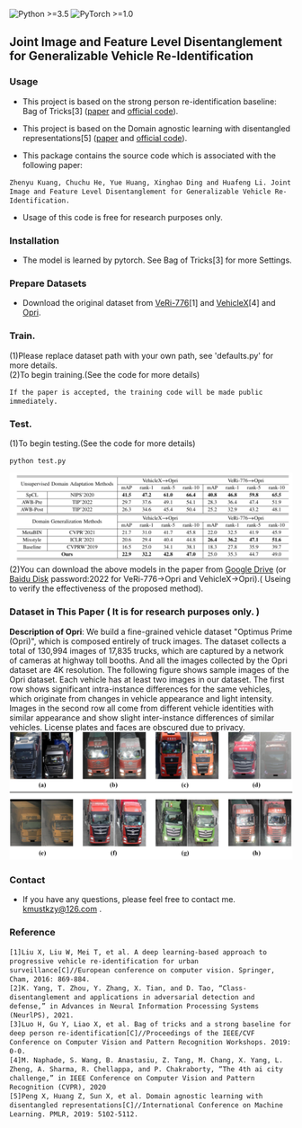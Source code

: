 ![Python >=3.5](https://img.shields.io/badge/Python->=3.7-blue.svg)
![PyTorch >=1.0](https://img.shields.io/badge/PyTorch->=1.0-yellow.svg)

## Joint Image and Feature Level Disentanglement for Generalizable Vehicle Re-Identification

### Usage
- This project is based on the strong person re-identification baseline: Bag of Tricks[3] ([paper](https://openaccess.thecvf.com/content_CVPRW_2019/papers/TRMTMCT/Luo_Bag_of_Tricks_and_a_Strong_Baseline_for_Deep_Person_CVPRW_2019_paper.pdf) and [official code](https://github.com/michuanhaohao/reid-strong-baseline)).


- This project is based on the Domain agnostic learning with disentangled representations[5] ([paper](http://proceedings.mlr.press/v97/peng19b/peng19b.pdf) and [official code](https://github.com/VisionLearningGroup/DAL/tree/19d74cc89a63664a45e79f9aebff32e7dc7bcea1)).

- This package contains the source code which is associated with the following paper:
```
Zhenyu Kuang, Chuchu He, Yue Huang, Xinghao Ding and Huafeng Li. Joint Image and Feature Level Disentanglement for Generalizable Vehicle Re-Identification. 
```
- Usage of this code is free for research purposes only. 

### Installation
- The model is learned by pytorch. See Bag of Tricks[3] for more Settings.

### Prepare Datasets
- Download the original dataset from [VeRi-776](https://vehiclereid.github.io/VeRi/)[1] and [VehicleX](https://github.com/yorkeyao/VehicleX)[4] and [Opri](https://github.com/KZYYYY/JIFD).

### Train.  
(1)Please replace dataset path with your own path, see 'defaults.py' for more details.    
(2)To begin training.(See the code for more details)

```
If the paper is accepted, the training code will be made public immediately.
```
### Test.   
(1)To begin testing.(See the code for more details)  

```
python test.py
```
![framework](results.png)
(2)You can download the above models in the paper from [Google Drive](https://drive.google.com/drive/folders/15GtYcUJzjMJawhcIKX1xaDUUoUUNpMke?usp=sharing) (or  [Baidu Disk](https://pan.baidu.com/s/1SJJvFnCJFMa4qMK1QP8Gfg) password:2022 for VeRi-776→Opri and VehicleX→Opri).( Useing to verify the effectiveness of the proposed method).


### Dataset in This Paper ( It is for research purposes only. )

**Description of Opri**: We build a fine-grained vehicle dataset "Optimus Prime (Opri)", which is composed entirely of truck images. The dataset collects a total of 130,994 images of 17,835 trucks, which are captured by a network of cameras at highway toll booths. And all the images collected by the Opri dataset are 4K resolution. The following figure  shows sample images of the Opri dataset. Each vehicle has at least two images in our dataset. The first row shows significant intra-instance differences for the same vehicles, which originate from changes in vehicle appearance and light intensity. Images in the second row all come from different vehicle identities with similar appearance and show slight inter-instance differences of similar vehicles. License plates and faces are obscured due to privacy.
![framework](samples.png)


### Contact
- If you have any questions, please feel free to contact me. [kmustkzy@126.com](kmustkzy@126.com) . 

### Reference
```
[1]Liu X, Liu W, Mei T, et al. A deep learning-based approach to progressive vehicle re-identification for urban surveillance[C]//European conference on computer vision. Springer, Cham, 2016: 869-884.  
[2]K. Yang, T. Zhou, Y. Zhang, X. Tian, and D. Tao, “Class-disentanglement and applications in adversarial detection and defense,” in Advances in Neural Information Processing Systems (NeurlPS), 2021.
[3]Luo H, Gu Y, Liao X, et al. Bag of tricks and a strong baseline for deep person re-identification[C]//Proceedings of the IEEE/CVF Conference on Computer Vision and Pattern Recognition Workshops. 2019: 0-0.
[4]M. Naphade, S. Wang, B. Anastasiu, Z. Tang, M. Chang, X. Yang, L. Zheng, A. Sharma, R. Chellappa, and P. Chakraborty, “The 4th ai city challenge,” in IEEE Conference on Computer Vision and Pattern
Recognition (CVPR), 2020
[5]Peng X, Huang Z, Sun X, et al. Domain agnostic learning with disentangled representations[C]//International Conference on Machine Learning. PMLR, 2019: 5102-5112.
```
